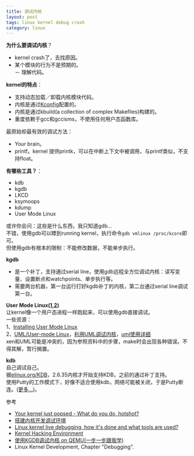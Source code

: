 ```yaml
---
title: 调试内核
layout: post
tags: linux kernel debug crash
category: linux
---
```


**为什么要调试内核**？  
- kernel crash了，去找原因。  
- 某个模块的行为不是预期的。  
－ 理解代码。  

**kernel的特点**：  
- 支持动态加载／卸载内核模块代码。  
- 内核是通过[Kconfig](http://www.kernel.org/doc/Documentation/kbuild/kconfig-language.txt)配置的。  
- 内核是通过kbuild(a collection of complex Makeﬁles)构建的。  
- 重度依赖于gcc和gccisms，不使用任何用户态函数库。  

最原始却最有效的调试方法：  
- Your brain。  
- printf。kernel 提供printk，可以在中断上下文中被调用，与printf类似，不支持float。

**有哪些工具？**：  
- kdb  
- kgdb  
- LKCD  
- ksymoops  
- kdump  
- User Mode Linux

或许你会问：这些是什么东西，我只知道gdb...  
不错，使用gdb可以瞟到running kernel，执行命令`gdb vmlinux /proc/kcore`即可。  
但使用gdb有根本的限制：不能修改数据，不能单步执行。  

**kgdb**  
- 是一个补丁，支持通过serial line，使用gdb远程全方位调试内核：读写变量、设置断点和watchpoints、单步执行等。  
- 需要两台机器，第一台运行打好kgdb补丁的内核，第二台通过serial line调试第一台。  

**User Mode Linux([1](http://en.wikipedia.org/wiki/User-mode_Linux),[2](http://user-mode-linux.sourceforge.net/index.html))**  
让kernel像一个用户态进程一样跑起来，可以使用gdb直接调试。  
一些资源：  
1、[Installing User Mode Linux](http://web2.clarkson.edu/class/cs644/kernel/setup/uml/uml.html)  
2、[UML/User-mode Linux](http://lenky.info/2012/04/06/uml-user-mode-linux/)，[利用UML调试内核](http://lenky.info/2012/04/21/%E5%88%A9%E7%94%A8uml%E8%B0%83%E8%AF%95%E5%86%85%E6%A0%B8/)，[uml使用详细](http://lenky.info/2012/08/26/uml%E4%BD%BF%E7%94%A8%E8%AF%A6%E7%BB%86/)  
xen和UML可能是冲突的，因为参照资料中的步骤，make时会出现各种错误。不得其解，暂行搁置。  

**kdb**  
自己调试自己。  
据[elinux.org/KDB](http://elinux.org/KDB)，2.6.35内核才开始支持KDB，之前的通过补丁支持。  
使用Putty的工作模式下，好像不适合使用kdb，网络可能被关闭，于是Putty断连。([更多...](http://debug-sai.blogbus.com/logs/47460470.html))。  

参考  
- [Your kernel just oopsed - What do you do, hotshot?](http://www.mulix.org/lectures/kernel_oopsing/kernel_oopsing.pdf)  
- [搭建内核开发调试环境](http://adam8157.info/blog/2012/04/setup-kernel-developing-environment/)  
- [Linux kernel live debugging, how it's done and what tools are used?](http://stackoverflow.com/questions/4943857/linux-kernel-live-debugging-how-its-done-and-what-tools-are-used)  
- [Kernel Hacking Environment](http://unix.stackexchange.com/questions/9330/kernel-hacking-environment)  
- [使用KGDB调试内核 on QEMU(一步一步跟我学)](http://www.kgdb.info/kgdb/use_kgdb/using_kgdb_base_qemu/)  
- Linux Kernel Development, Chapter "Debugging".  
